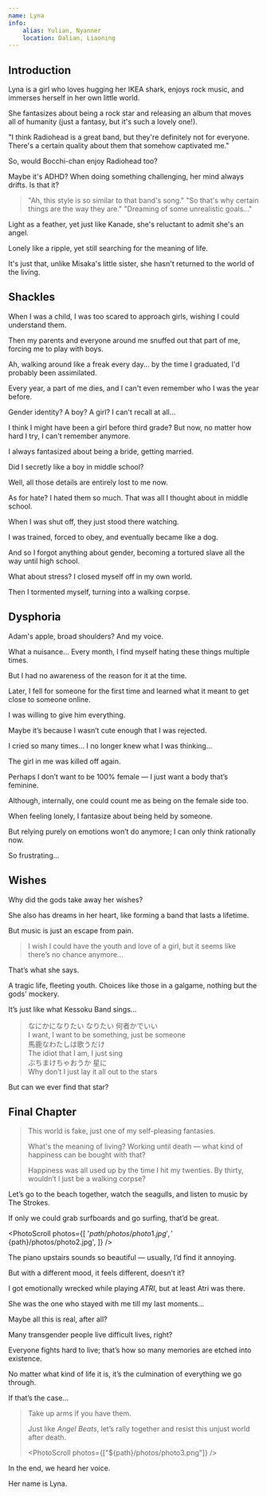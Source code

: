 ```yaml
---
name: Lyna
info:
    alias: Yulian, Nyanner
    location: Dalian, Liaoning
---
```


## Introduction

<!-- (This section is an objective description) -->

Lyna is a girl who loves hugging her IKEA shark, enjoys rock music, and immerses herself in her own little world.

She fantasizes about being a rock star and releasing an album that moves all of humanity (just a fantasy, but it's such a lovely one!).

"I think Radiohead is a great band, but they're definitely not for everyone. There's a certain quality about them that somehow captivated me."

So, would Bocchi-chan enjoy Radiohead too?

<!-- Bocchi-chan (Gotou Hitori): Bocchi from *Bocchi the Rock!*. -->

Maybe it's ADHD? When doing something challenging, her mind always drifts. Is that it?

> "Ah, this style is so similar to that band's song." "So that's why certain things are the way they are." "Dreaming of some unrealistic goals..."

Light as a feather, yet just like Kanade, she's reluctant to admit she's an angel.

<!-- Kanade (Tachibana Kanade): The Angel from *Angel Beats!*. -->

Lonely like a ripple, yet still searching for the meaning of life.

It's just that, unlike Misaka's little sister, she hasn't returned to the world of the living.

<!-- Misaka's little sister: Refers to the Misaka clones from *A Certain Scientific Railgun* and *A Certain Magical Index*. -->

## Shackles

<!-- (This section is first-person narration.) -->

When I was a child, I was too scared to approach girls, wishing I could understand them.

Then my parents and everyone around me snuffed out that part of me, forcing me to play with boys.

Ah, walking around like a freak every day... by the time I graduated, I'd probably been assimilated.

Every year, a part of me dies, and I can't even remember who I was the year before.

Gender identity? A boy? A girl? I can't recall at all...

I think I might have been a girl before third grade? But now, no matter how hard I try, I can't remember anymore.

I always fantasized about being a bride, getting married.

Did I secretly like a boy in middle school?

Well, all those details are entirely lost to me now.

As for hate? I hated them so much. That was all I thought about in middle school.

When I was shut off, they just stood there watching.

I was trained, forced to obey, and eventually became like a dog.

And so I forgot anything about gender, becoming a tortured slave all the way until high school.

What about stress? I closed myself off in my own world.

Then I tormented myself, turning into a walking corpse.

## Dysphoria

<!-- (This section is first-person narration.) -->

Adam's apple, broad shoulders? And my voice.

What a nuisance... Every month, I find myself hating these things multiple times.

But I had no awareness of the reason for it at the time.

Later, I fell for someone for the first time and learned what it meant to get close to someone online.

I was willing to give him everything.

Maybe it’s because I wasn’t cute enough that I was rejected.

I cried so many times... I no longer knew what I was thinking...

The girl in me was killed off again.

Perhaps I don’t want to be 100% female — I just want a body that’s feminine.

Although, internally, one could count me as being on the female side too.

When feeling lonely, I fantasize about being held by someone.

But relying purely on emotions won’t do anymore; I can only think rationally now.

So frustrating...

## Wishes

<!-- (This section is an objective description.) -->

Why did the gods take away her wishes?

She also has dreams in her heart, like forming a band that lasts a lifetime.

But music is just an escape from pain.

> I wish I could have the youth and love of a girl, but it seems like there’s no chance anymore...

That’s what she says.

A tragic life, fleeting youth. Choices like those in a galgame, nothing but the gods' mockery.

It’s just like what Kessoku Band sings...

<!-- Kessoku Band: A fictional band from *Bocchi the Rock!*. -->

> なにかになりたい なりたい 何者かでいい  
> I want, I want to be something, just be someone  
> 馬鹿なわたしは歌うだけ  
> The idiot that I am, I just sing  
> ぶちまけちゃおうか 星に  
> Why don’t I just lay it all out to the stars  

But can we ever find that star?

## Final Chapter

<!-- (This section begins in first-person narration.) -->

> This world is fake, just one of my self-pleasing fantasies.  
>
> What's the meaning of living? Working until death — what kind of happiness can be bought with that?  
>
> Happiness was all used up by the time I hit my twenties. By thirty, wouldn’t I just be a walking corpse?

Let’s go to the beach together, watch the seagulls, and listen to music by The Strokes.

If only we could grab surfboards and go surfing, that’d be great.

<PhotoScroll photos={[
    '${path}/photos/photo1.jpg',
    '${path}/photos/photo2.jpg',
]} />

The piano upstairs sounds so beautiful — usually, I’d find it annoying.

But with a different mood, it feels different, doesn’t it?

I got emotionally wrecked while playing *ATRI*, but at least Atri was there.

<!-- ATRI: Refers to *ATRI -My Dear Moments-*, a visual novel. -->
<!-- Atri: The main character from the visual novel. -->

She was the one who stayed with me till my last moments...

Maybe all this is real, after all?

Many transgender people live difficult lives, right?

Everyone fights hard to live; that’s how so many memories are etched into existence.

No matter what kind of life it is, it’s the culmination of everything we go through.

If that’s the case...

> Take up arms if you have them.  
>
> Just like *Angel Beats*, let’s rally together and resist this unjust world after death.
>
> <PhotoScroll photos={["${path}/photos/photo3.png"]} />

<!-- (Switching back to objective narration here.) -->

In the end, we heard her voice.

Her name is Lyna.